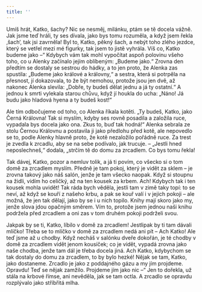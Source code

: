```yaml
---
title: ''
---
```


Umíš hrát, Katko, šachy? Nic se nesměj, milánku, ptám se tě docela vážně. Jak jsme teď hráli, ty ses dívala, jako bys tomu rozuměla, a když jsem řekla ‚šach‘, tak jsi zavrněla! Byl to, Katko, pěkný šach, a nebýt toho zlého jezdce, který se vetřel mezi mé figurky, tak jsem to jistě vyhrála. Víš co, Katko budeme jako –“ Kdybych vám tak mohl vypočítat aspoň polovinu všeho toho, co u Alenky začínalo jejím oblíbeným: „Budeme jako.“ Zrovna den předtím se dostaly se sestrou do hádky, a to jen proto, že Alenka zas spustila: „Budeme jako králové a královny,“ a sestra, která si potrpěla na přesnost, jí dokazovala, to že být nemohou, protože jsou jen dvě, až nakonec Alenka slevila: „Dobře, ty budeš dělat jednu a já ty ostatní.“ A jednou k smrti vylekala starou chůvu, když jí houkla do ucha: „Náno! Já budu jako hladová hyena a ty budeš kost!“

Ale tím odbočujeme od toho, co Alenka říkala kotěti. „Ty budeš, Katko, jako Černá Královna! Tak si myslím, kdyby ses rovně posadila a založila ruce, vypadala bys docela jako ona. Zkus to, buď tak hodná!“ Alenka sebrala ze stolu Černou Královnu a postavila ji jako předlohu před kotě, ale nepovedlo se to, podle Alenky hlavně proto, že kotě nezaložilo pořádně ruce. Za trest je zvedla k zrcadlu, aby se na sebe podívalo, jak trucuje. – „Jestli hned neposlechneš,“ dodala, „strčím tě do domu za zrcadlem. Co bys tomu řekla!

Tak dávej, Katko, pozor a nemluv tolik, a já ti povím, co všecko si o tom domě za zrcadlem myslím. Předně je tam pokoj, který je vidět za sklem – je zrovna takový jako náš salón, jenže je tam všecko naopak. Když si stoupnu na židli, vidím ho celičký, až na ten kousek za krbem. Ach! Kdybych tak i ten kousek mohla uvidět! Tak ráda bych věděla, jestli tam v zimě taky topí: to se neví, až když se kouří z našeho krbu, a pak se kouř valí i v jejich pokoji – ale možná, že jen tak dělají, jako by se i u nich topilo. Knihy mají skoro jako my, jenže slova jdou opačným směrem. Vím to, protože jsem jednou naši knihu podržela před zrcadlem a oni zas v tom druhém pokoji podrželi svou.

Jakpak by se ti, Katko, líbilo v domě za zrcadlem! Jestlipak by ti tam dávali mlíčko! Třeba se to mlíčko v domě za zrcadlem nedá ani pít – Ach Katko! Ale teď jsme až u chodby. Když necháš v salónku dveře dokořán, je té chodby v domě za zrcadlem vidět jenom kousíček; co je vidět, vypadá zrovna jako naše chodba, jenže tam dál je třeba docela jiná. Ach Katko, kdybychom se tak dostaly do domu za zrcadlem, to by bylo hezké! Nějak se tam, Katko, jako dostaneme. Zrcadlo je jako z poddajného gázu a my jím projdeme. Opravdu! Teď se nějak zamžilo. Projdeme jím jako nic –“ Jen to dořekla, už stála na krbové římse, ani nevěděla, jak se tam octla. A zrcadlo se opravdu rozplývalo jako stříbřitá mlha.
